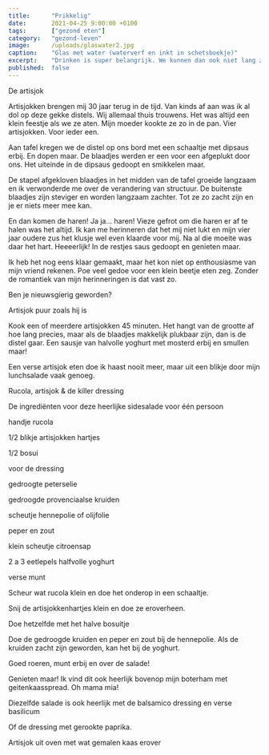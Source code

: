 ```yaml
---
title:      "Prikkelig"
date:       2021-04-25 9:00:00 +0100
tags:       ["gezond eten"]
category:   "gezond-leven"
image:      /uploads/glaswater2.jpg
caption:    "Glas met water (waterverf en inkt in schetsboekje)"
excerpt:    "Drinken is super belangrijk. We kunnen dan ook niet lang zonder. Hier lees je van alles over water. Hoeveel je nodig hebt en waarom. En wist je dat je ook teveel water kan drinken?"
published:  false
---
```


De artisjok

Artisjokken brengen mij 30 jaar terug in de tijd. Van kinds af aan was ik al dol op deze gekke distels. Wij allemaal thuis trouwens. Het was altijd een klein feestje als we ze aten. Mijn moeder kookte ze zo in de pan. Vier artisjokken. Voor ieder een.

Aan tafel kregen we de distel op ons bord met een schaaltje met dipsaus erbij. En dopen maar. De blaadjes werden er een voor een afgeplukt door ons. Het uiteinde in de dipsaus gedoopt en smikkelen maar.

De stapel afgekloven blaadjes in het midden van de tafel groeide langzaam en ik verwonderde me over de verandering van structuur. De buitenste blaadjes zijn steviger en worden langzaam zachter. Tot ze zo zacht zijn en je er niets meer mee kan.

En dan komen de haren! Ja ja... haren! Vieze gefrot om die haren er af te halen was het altijd. Ik kan me herinneren dat het mij niet lukt en mijn vier jaar oudere zus het klusje wel even klaarde voor mij. Na al die moeite was daar het hart. Heeeerlijk! In de restjes saus gedoopt en genieten maar.

Ik heb het nog eens klaar gemaakt, maar het kon niet op enthousiasme van mijn vriend rekenen. Poe veel gedoe voor een klein beetje eten zeg. Zonder de romantiek van mijn herinneringen is dat vast zo.

Ben je nieuwsgierig geworden?

Artisjok puur zoals hij is

Kook een of meerdere artisjokken 45 minuten. Het hangt van de grootte af hoe lang precies, maar als de blaadjes makkelijk plukbaar zijn, dan is de distel gaar. Een sausje van halvolle yoghurt met mosterd erbij en smullen maar!

Een verse artisjok eten doe ik haast nooit meer, maar uit een blikje door mijn lunchsalade vaak genoeg.

Rucola, artisjok & de killer dressing

De ingrediënten voor deze heerlijke sidesalade voor één persoon

handje rucola

1/2 blikje artisjokken hartjes

1/2 bosui

voor de dressing

gedroogte peterselie

gedroogde provenciaalse kruiden

scheutje hennepolie of olijfolie

peper en zout

klein scheutje citroensap

2 a 3 eetlepels halfvolle yoghurt

verse munt

Scheur wat rucola klein en doe het onderop in een schaaltje.

Snij de artisjokkenhartjes klein en doe ze eroverheen.

Doe hetzelfde met het halve bosuitje

Doe de gedroogde kruiden en peper en zout bij de hennepolie. Als de kruiden zacht zijn geworden, kan het bij de yoghurt.

Goed roeren, munt erbij en over de salade!

Genieten maar! Ik vind dit ook heerlijk bovenop mijn boterham met geitenkaasspread. Oh mama mia!

Diezelfde salade is ook heerlijk met de balsamico dressing en verse basilicum

Of de dressing met gerookte paprika.

Artisjok uit oven met wat gemalen kaas erover
